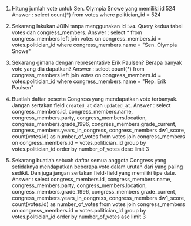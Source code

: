 <!-- Release 1  -->

1. Hitung jumlah vote untuk Sen. Olympia Snowe yang memiliki id 524
Answer : select count(*) from votes where politician_id = 524  


2. Sekarang lakukan JOIN tanpa menggunakan id `524`. Query kedua tabel votes dan congress_members.
Answer : select * from congress_members left join votes on congress_members.id = votes.politician_id where congress_members.name = "Sen. Olympia Snowe"


3. Sekarang gimana dengan representative Erik Paulsen? Berapa banyak vote yang dia dapatkan?
Answer : select count(*) from congress_members left join votes on congress_members.id = votes.politician_id where congress_members.name = "Rep. Erik Paulsen"


4. Buatlah daftar peserta Congress yang mendapatkan vote terbanyak. Jangan sertakan field `created_at` dan `updated_at`.
Answer : select congress_members.id, congress_members.name, congress_members.party, congress_members.location, congress_members.grade_1996, congress_members.grade_current, congress_members.years_in_congress, congress_members.dw1_score, count(votes.id) as number_of_votes from  votes join congress_members on congress_members.id = votes.politician_id group by votes.politician_id order by number_of_votes desc limit 3


5. Sekarang buatlah sebuah daftar semua anggota Congress yang setidaknya mendapatkan beberapa vote dalam urutan dari yang paling sedikit. Dan juga jangan sertakan field-field yang memiliki tipe date.
Answer : select congress_members.id, congress_members.name, congress_members.party, congress_members.location, congress_members.grade_1996, congress_members.grade_current, congress_members.years_in_congress, congress_members.dw1_score, count(votes.id) as number_of_votes from  votes join congress_members on congress_members.id = votes.politician_id group by votes.politician_id order by number_of_votes asc limit 3


<!-- Release 2  -->

<!-- 1. Siapa anggota Congress yang mendapatkan vote terbanyak? List nama mereka dan jumlah vote-nya. Siapa saja yang memilih politisi tersebut? List nama mereka, dan jenis kelamin mereka. -->

<!-- 2. Berapa banyak vote yang diterima anggota Congress yang memiliki grade di bawah 9 (gunakan field `grade_current`)? Ambil nama, lokasi, grade_current dan jumlah vote. -->

<!-- 3. Apa saja 10 negara bagian yang memiliki voters terbanyak? List semua orang yang melakukan vote di negara bagian yang paling populer. (Akan menjadi daftar yang panjang, kamu bisa gunakan hasil dari query pertama untuk menyederhanakan query berikut ini.) -->

<!-- 4. List orang-orang yang vote lebih dari dua kali. Harusnya mereka hanya bisa vote untuk posisi Senator dan satu lagi untuk wakil. Wow, kita dapat si tukang curang! Segera laporkan ke KPK!! -->

<!-- 5. Apakah ada orang yang melakukan vote kepada politisi yang sama dua kali? Siapa namanya dan siapa nama politisinya? -->

